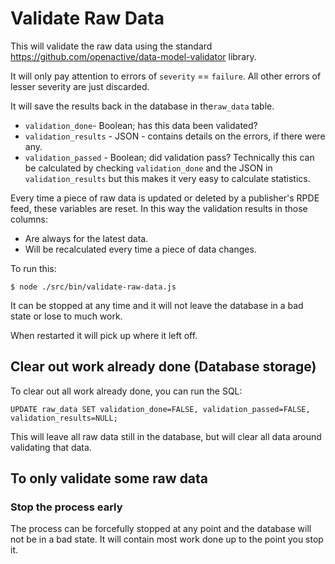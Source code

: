 # Validate Raw Data

This will validate the raw data using the standard https://github.com/openactive/data-model-validator library.

It will only pay attention to errors of `severity` == `failure`. All other errors of lesser severity are just discarded.

It will save the results back in the database in the`raw_data` table. 

* `validation_done`- Boolean; has this data been validated?
* `validation_results`  - JSON - contains details on the errors, if there were any.
* `validation_passed` - Boolean; did validation pass? 
   Technically this can be calculated by checking `validation_done` and the JSON in `validation_results` but this makes it very easy to calculate statistics.

Every time a piece of raw data is updated or deleted by a publisher's RPDE feed, these variables are reset. In this way the validation results in those columns:

* Are always for the latest data.
* Will be recalculated every time a piece of data changes.

To run this:

`$ node ./src/bin/validate-raw-data.js`

It can be stopped at any time and it will not leave the database in a bad state or lose to much work.

When restarted it will pick up where it left off.

## Clear out work already done (Database storage)

To clear out all work already done, you can run the SQL:

    UPDATE raw_data SET validation_done=FALSE, validation_passed=FALSE, validation_results=NULL;

This will leave all raw data still in the database, but will clear all data around validating that data.


## To only validate some raw data

### Stop the process early

The process can be forcefully stopped at any point and the database will not be in a bad state. 
It will contain most work done up to the point you stop it. 


